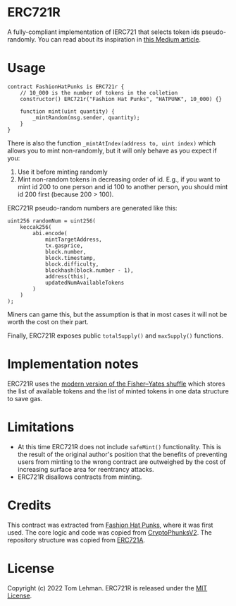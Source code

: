 # ERC721R

A fully-compliant implementation of IERC721 that selects token ids pseudo-randomly. You can read about its inspiration in [this Medium article](https://medium.com/@dumbnamenumbers/erc721r-a-new-erc721-contract-for-random-minting-so-people-dont-snipe-all-the-rares-68dd06611e5).

# Usage

```solidity
contract FashionHatPunks is ERC721r {
    // 10_000 is the number of tokens in the colletion
    constructor() ERC721r("Fashion Hat Punks", "HATPUNK", 10_000) {}
    
    function mint(uint quantity) {
        _mintRandom(msg.sender, quantity);
    }
}
```

There is also the function `_mintAtIndex(address to, uint index)` which allows you to mint non-randomly, but it will only behave as you expect if you:

1. Use it before minting randomly
2. Mint non-random tokens in decreasing order of id. E.g., if you want to mint id 200 to one person and id 100 to another person, you should mint id 200 first (because 200 > 100).

ERC721R pseudo-random numbers are generated like this:

```solidity
uint256 randomNum = uint256(
    keccak256(
        abi.encode(
            mintTargetAddress,
            tx.gasprice,
            block.number,
            block.timestamp,
            block.difficulty,
            blockhash(block.number - 1),
            address(this),
            updatedNumAvailableTokens
        )
    )
);
```

Miners can game this, but the assumption is that in most cases it will not be worth the cost on their part.

Finally, ERC721R exposes public `totalSupply()` and `maxSupply()` functions.

# Implementation notes

ERC721R uses the [modern version of the Fisher–Yates shuffle](https://en.wikipedia.org/wiki/Fisher%E2%80%93Yates_shuffle#The_modern_algorithm) which stores the list of available tokens and the list of minted tokens in one data structure to save gas.

# Limitations

- At this time ERC721R does not include `safeMint()` functionality. This is the result of the original author's position that the benefits of preventing users from minting to the wrong contract are outweighed by the cost of increasing surface area for reentrancy attacks.
- ERC721R disallows contracts from minting.

# Credits

This contract was extracted from [Fashion Hat Punks](https://etherscan.io/address/0x1febcd663f11e2654f3f02f261bee477eeff73cd#code), where it was first used. The core logic and code was copied from [CryptoPhunksV2](https://etherscan.io/address/0xf07468eAd8cf26c752C676E43C814FEe9c8CF402#code). The repository structure was copied from [ERC721A](https://github.com/chiru-labs/ERC721A).

# License

Copyright (c) 2022 Tom Lehman. ERC721R is released under the [MIT License](https://opensource.org/licenses/MIT).
